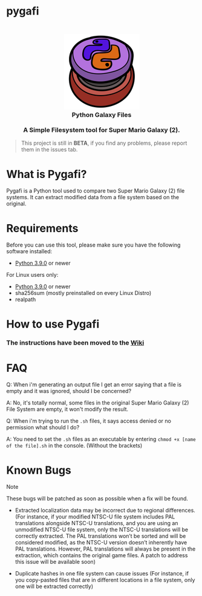 # pygafi
<h3 align="center">
  <br>
  <img src="https://github.com/LariVille/pygafi/blob/main/logo.png" alt="Pygafi logo"/>
  <br>
  <b>Python Galaxy Files</b>
  <br>
  <br>
  <b>A Simple Filesystem tool for Super Mario Galaxy (2).</b>
</h3>

> This project is still in **BETA**, if you find any problems, please report them in the issues tab.

# What is Pygafi?
Pygafi is a Python tool used to compare two Super Mario Galaxy (2) file systems.
It can extract modified data from a file system based on the original.

# Requirements

Before you can use this tool, please make sure you have the following software installed:
* [Python 3.9.0](https://www.python.org/) or newer

For Linux users only:
* [Python 3.9.0](https://www.python.org/) or newer
* sha256sum (mostly preinstalled on every Linux Distro)
* realpath

# How to use Pygafi

### The instructions have been moved to the [Wiki](https://github.com/LariVille/pygafi/wiki)

# FAQ

Q: When i'm generating an output file I get an error saying that a file is empty and it was ignored, should I be concerned?

A: No, it's totally normal, some files in the original Super Mario Galaxy (2) File System are empty, it won't modify the result.


Q: When i'm trying to run the `.sh` files, it says access denied or no permission what should I do?

A: You need to set the `.sh` files as an executable by entering `chmod +x [name of the file].sh` in the console. (Without the brackets)


# Known Bugs

> [!NOTE]
> These bugs will be patched as soon as possible when a fix will be found.

* Extracted localization data may be incorrect due to regional differences.
(For instance, if your modified NTSC-U file system includes PAL translations alongside NTSC-U translations, and you are using an unmodified NTSC-U file system, only the NTSC-U translations will be correctly extracted. The PAL translations won’t be sorted and will be considered modified, as the NTSC-U version doesn’t inherently have PAL translations. However, PAL translations will always be present in the extraction, which contains the original game files. A patch to address this issue will be available soon)

* Duplicate hashes in one file system can cause issues (For instance, if you copy-pasted files that are in different locations in a file system, only one will be extracted correctly)
